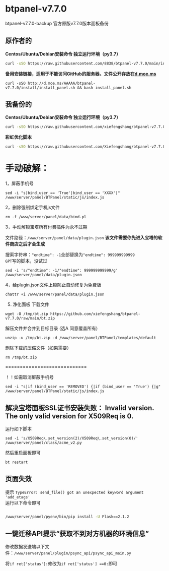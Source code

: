 # btpanel-v7.7.0
btpanel-v7.7.0-backup  官方原版v7.7.0版本面板备份
## 原作者的
**Centos/Ubuntu/Debian安装命令 独立运行环境（py3.7）**

```Bash
curl -sSO https://raw.githubusercontent.com/8838/btpanel-v7.7.0/main/install/install_panel.sh && bash install_panel.sh
```

**备用安装链接，适用于不能访问GitHub的服务器。文件公开存放在[d.moe.ms](http://d.moe.ms/?btpanel-v7.7.0)**

```
curl -sSO http://d.moe.ms/AAAAA/btpanel-v7.7.0/install/install_panel.sh && bash install_panel.sh
```
## 我备份的
**Centos/Ubuntu/Debian安装命令 独立运行环境（py3.7）**

```Bash
curl -sSO https://raw.githubusercontent.com/xiefengshang/btpanel-v7.7.0/main/install/install_panel.sh && bash install_panel.sh
```

**彩虹优化脚本**
```Bash
curl -sSO https://raw.githubusercontent.com/Xiefengshang/btpanel-v7.7.0/main/scripts/optimize.sh && bash optimize.sh
```

# 手动破解：

1，屏蔽手机号

```
sed -i "s|bind_user == 'True'|bind_user == 'XXXX'|" /www/server/panel/BTPanel/static/js/index.js
```

2，删除强制绑定手机js文件

```
rm -f /www/server/panel/data/bind.pl
```

3，手动解锁宝塔所有付费插件为永不过期

文件路径：`/www/server/panel/data/plugin.json`
**该文件需要你先进入宝塔的软件商店之后才会生成**

搜索字符串：`"endtime": -1`全部替换为`"endtime": 999999999999`  
`GPT`写的脚本，没试过
```
sed -i 's/"endtime": -1/"endtime": 999999999999/g' /www/server/panel/data/plugin.json
```

4，给plugin.json文件上锁防止自动修复为免费版

```
chattr +i /www/server/panel/data/plugin.json
```
5. 净化面板
下载文件
```
wget -O /tmp/bt.zip https://github.com/xiefengshang/btpanel-v7.7.0/raw/main/bt.zip
```
解压文件并合并到目标目录 (选A 同意覆盖所有)
```
unzip -u /tmp/bt.zip -d /www/server/panel/BTPanel/templates/default
```
删除下载的压缩文件（如果需要）
```
rm /tmp/bt.zip
```
============================

！！如需取消屏蔽手机号

```
sed -i "s|if (bind_user == 'REMOVED') {|if (bind_user == 'True') {|g" /www/server/panel/BTPanel/static/js/index.js
```
## 解决宝塔面板SSL证书安装失败： Invalid version. The only valid version for X509Req is 0.
运行如下脚本
```
sed -i 's/X509Req\.set_version(2)/X509Req\.set_version(0)/' /www/server/panel/class/acme_v2.py
```
然后重启面板即可
```
bt restart
```

## 页面失效
提示
`TypeError: send_file() got an unexpected keyword argument 'add_etags'`  
运行以下命令即可
```bash

/www/server/panel/pyenv/bin/pip install -U Flask==2.1.2
```

## 一键迁移API提示“获取不到对方机器的环境信息”

修改数据发送端以下文件：`/www/server/panel/plugin/psync_api/psync_api_main.py`

将`if ret['status']:`修改为`if ret['status'] ==0:`即可
